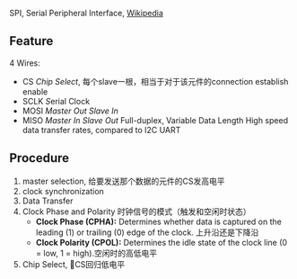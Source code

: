 SPI, Serial Peripheral Interface, [Wikipedia]()

## Feature

4 Wires:
- CS *Chip Select*, 每个slave一根，相当于对于该元件的connection establish enable
- SCLK *S*erial Clock
- MOSI *Master Out Slave In*
- MISO *Master In Slave Out*
Full-duplex, Variable Data Length
High speed data transfer rates, compared to  I2C UART

## Procedure
1. master selection, 给要发送那个数据的元件的CS发高电平
2. clock synchronization
3. Data Transfer
4. Clock Phase and Polarity 时钟信号的模式（触发和空闲时状态）
    -   **Clock Phase (CPHA):** Determines whether data is captured on the leading (1) or trailing (0) edge of the clock. 上升沿还是下降沿
    -   **Clock Polarity (CPOL):** Determines the idle state of the clock line (0 = low, 1 = high).空闲时的高低电平
5. Chip Select, CS回归低电平
